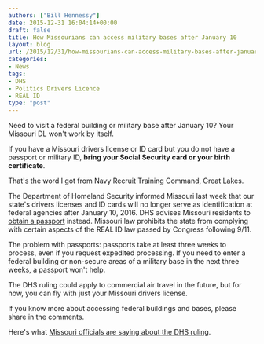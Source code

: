 ```yaml
---
authors: ["Bill Hennessy"]
date: 2015-12-31 16:04:14+00:00
draft: false
title: How Missourians can access military bases after January 10
layout: blog
url: /2015/12/31/how-missourians-can-access-military-bases-after-january-10/
categories:
- News
tags:
- DHS
- Politics Drivers Licence
- REAL ID
type: "post"
---
```


Need to visit a federal building or military base after January 10? Your Missouri DL won't work by itself.

If you have a Missouri drivers license or ID card but you do not have a passport or military ID, **bring your Social Security card or your birth certificate**.

That's the word I got from Navy Recruit Training Command, Great Lakes.

The Department of Homeland Security informed Missouri last week that our state's drivers licenses and ID cards will no longer serve as identification at federal agencies after January 10, 2016. DHS advises Missouri residents to [obtain a passport](https://travel.state.gov/content/passports/en/passports/apply.html) instead. Missouri law prohibits the state from complying with certain aspects of the REAL ID law passed by Congress following 9/11.

The problem with passports: passports take at least three weeks to process, even if you request expedited processing. If you need to enter a federal building or non-secure areas of a military base in the next three weeks, a passport won't help.

The DHS ruling could apply to commercial air travel in the future, but for now, you can fly with just your Missouri drivers license.

If you know more about accessing federal buildings and bases, please share in the comments.

Here's what [Missouri officials are saying about the DHS ruling](https://www.stltoday.com/news/local/govt-and-politics/missouri-officials-vow-to-take-up-drivers-license-dispute/article_dfbee3b8-0445-54e4-b53f-caeb475d8f4b.html).


